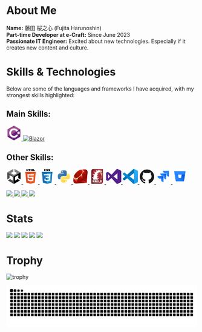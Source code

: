 <h1 align="left">About Me</h1>
<p>
  <strong>Name:</strong> 藤田 桜之心 (Fujita Harunoshin)<br>
  <strong>Part-time Developer at e-Craft:</strong> Since June 2023<br>
  <strong>Passionate IT Engineer:</strong> Excited about new technologies. Especially if it creates new content and culture.
</p>

<h1 align="left">Skills & Technologies</h1>
<p>
  Below are some of the languages and frameworks I have acquired, with my strongest skills highlighted:
</p>

<h2 align="left">Main Skills:</h2>
<p align="left">
   <a href="https://docs.microsoft.com/en-us/dotnet/csharp/" target="_blank" rel="noreferrer"> 
      <img src="https://raw.githubusercontent.com/devicons/devicon/master/icons/csharp/csharp-original.svg" alt="C#" width="40" height="40"/> 
   </a>
   <a href="https://dotnet.microsoft.com/apps/aspnet/web-apps/blazor" target="_blank" rel="noreferrer"> 
      <img src="https://upload.wikimedia.org/wikipedia/commons/thumb/d/d0/Blazor.png/800px-Blazor.png" alt="Blazor" width="40" height="40"/> 
   </a>
</p>

<h2 align="left">Other Skills:</h2>
<p align="left">
   <a href="https://unity.com/" target="_blank" rel="noreferrer"> 
      <img src="https://raw.githubusercontent.com/devicons/devicon/master/icons/unity/unity-original.svg" alt="Unity" width="40" height="40"/> 
   </a>
   <a href="https://developer.mozilla.org/en-US/docs/Web/HTML" target="_blank" rel="noreferrer"> 
      <img src="https://raw.githubusercontent.com/devicons/devicon/master/icons/html5/html5-original-wordmark.svg" alt="HTML5" width="40" height="40"/> 
   </a>
   <a href="https://developer.mozilla.org/en-US/docs/Web/CSS" target="_blank" rel="noreferrer"> 
      <img src="https://raw.githubusercontent.com/devicons/devicon/master/icons/css3/css3-original-wordmark.svg" alt="CSS3" width="40" height="40"/> 
   </a>
   <a href="https://www.python.org" target="_blank" rel="noreferrer"> 
      <img src="https://raw.githubusercontent.com/devicons/devicon/master/icons/python/python-original.svg" alt="Python" width="40" height="40"/> 
   </a>
   <a href="https://www.ruby-lang.org/en/" target="_blank" rel="noreferrer"> 
      <img src="https://raw.githubusercontent.com/devicons/devicon/master/icons/ruby/ruby-original.svg" alt="Ruby" width="40" height="40"/> 
   </a>
   <a href="https://rubyonrails.org" target="_blank" rel="noreferrer"> 
      <img src="https://raw.githubusercontent.com/devicons/devicon/master/icons/rails/rails-original-wordmark.svg" alt="Ruby on Rails" width="40" height="40"/> 
   </a>
   <a href="https://visualstudio.microsoft.com/" target="_blank" rel="noreferrer"> 
      <img src="https://raw.githubusercontent.com/devicons/devicon/master/icons/visualstudio/visualstudio-plain.svg" alt="Visual Studio" width="40" height="40"/> 
   </a>
   <a href="https://code.visualstudio.com/" target="_blank" rel="noreferrer"> 
      <img src="https://raw.githubusercontent.com/devicons/devicon/master/icons/vscode/vscode-original.svg" alt="VS Code" width="40" height="40"/> 
   </a>
   <a href="https://github.com" target="_blank" rel="noreferrer"> 
      <img src="https://raw.githubusercontent.com/devicons/devicon/master/icons/github/github-original.svg" alt="GitHub" width="40" height="40"/> 
   </a>
   <a href="https://www.atlassian.com/software/jira" target="_blank" rel="noreferrer"> 
      <img src="https://raw.githubusercontent.com/devicons/devicon/master/icons/jira/jira-original.svg" alt="Jira" width="40" height="40"/> 
   </a>
   <a href="https://bitbucket.org/" target="_blank" rel="noreferrer">
      <img src="https://raw.githubusercontent.com/devicons/devicon/master/icons/bitbucket/bitbucket-original.svg" alt="Bitbucket" width="40" height="40"/> 
   </a>
</p>

<p align="left">
  <a href="https://github.com/Fujita-Harunoshin">
    <img height="20" src="https://komarev.com/ghpvc/?username=Fujita-Harunoshin" />
  </a>
  <a href="https://github.com/Fujita-Harunoshin">
    <img height="20" src="https://img.shields.io/github/followers/Fujita-Harunoshin?label=follow&logo=github&style=flat" />
  </a>
  <a href="http://qiita.com/Fharu">
    <img height="20" src="https://qiita-badge.apiapi.app/s/FHaru/posts.svg" />
  </a>
  <a href="http://qiita.com/Fharu">
    <img height="20" src="https://qiita-badge.apiapi.app/s/FHaru/contributions.svg" />
  </a>
</p>

<h1 align="left">Stats</h1>

![](http://github-profile-summary-cards.vercel.app/api/cards/profile-details?username=Fujita-Harunoshin&theme=gruvbox)
![](http://github-profile-summary-cards.vercel.app/api/cards/repos-per-language?username=Fujita-Harunoshin&theme=gruvbox)
![](http://github-profile-summary-cards.vercel.app/api/cards/most-commit-language?username=Fujita-Harunoshin&theme=gruvbox)
![](http://github-profile-summary-cards.vercel.app/api/cards/stats?username=Fujita-Harunoshin&theme=gruvbox)
![](http://github-profile-summary-cards.vercel.app/api/cards/productive-time?username=Fujita-Harunoshin&theme=gruvbox&utcOffset=9)

<h1 align="left">Trophy</h1>

![trophy](https://github-profile-trophy.vercel.app/?username=Fujita-Harunoshin&theme=gruvbox)

![](https://raw.githubusercontent.com/fujita-harunoshin/Fujita-Harunoshin/output/github-contribution-grid-snake.svg)
